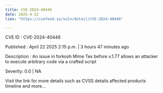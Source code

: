 ```yaml
---
title: CVE-2024-40446
date: 2025-4-22
lien: "https://cvefeed.io/vuln/detail/CVE-2024-40446"

---
```


CVE ID : CVE-2024-40446

Published :  April 22
2025
2:15 p.m. | 3 hours
47 minutes ago

Description : An issue in forkosh Mime Tex before v.1.77 allows an attacker to execute arbitrary code via a crafted script

Severity: 0.0 | NA

Visit the link for more details
such as CVSS details
affected products
timeline
and more...

